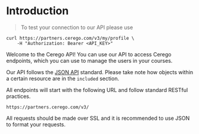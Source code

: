 # Introduction

> To test your connection to our API please use

```shell
curl https://partners.cerego.com/v3/my/profile \
    -H "Authorization: Bearer <API_KEY>"
```

Welcome to the Cerego API! You can use our API to access Cerego endpoints, which you can use to manage the users in your courses.

Our API follows the [JSON API](http://jsonapi.org/) standard. Please take note how objects within a certain resource are in the `included` section.

All endpoints will start with the following URL and follow standard RESTful practices.

`https://partners.cerego.com/v3/`

All requests should be made over SSL and it is recommended to use JSON to format your requests.
